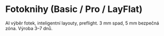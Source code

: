 # Fotoknihy (Basic / Pro / LayFlat)

AI výběr fotek, inteligentní layouty, preflight.
3 mm spad, 5 mm bezpečná zóna. Výroba 3–7 dnů.
